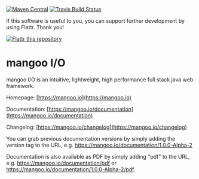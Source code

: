 [![Maven Central](https://img.shields.io/maven-central/v/de.svenkubiak/mangooio.svg)](http://search.maven.org/#search|ga|1|mangooio)
[![Travis Build Status](https://img.shields.io/travis/svenkubiak/mangooio/master.svg)](http://travis-ci.org/svenkubiak/mangooio)

If this software is useful to you, you can support further development by using Flattr. Thank you!

[![Flattr this repository](http://api.flattr.com/button/flattr-badge-large.png)](https://flattr.com/submit/auto?user_id=svenkubiak&url=https://github.com/svenkubiak/mangooio&title=mangooio&language=en&tags=github&category=software)


mangoo I/O
================

mangoo I/O is an intuitive, lightweight, high performance full stack java web framework.

Homepage: [https://mangoo.io](https://mangoo.io)

Documentation: [https://mangoo.io/documentation](https://mangoo.io/documentation)

Changelog: [https://mangoo.io/changelog](https://mangoo.io/changelog)

You can grab previous documentation versions by simply adding the version tag to the URL, e.g. https://mangoo.io/documentation/1.0.0-Alpha-2

Documentation is also available as PDF by simply adding "pdf" to the URL, e.g. https://mangoo.io/documentation/pdf or https://mangoo.io/documentation/1.0.0-Alpha-2/pdf.